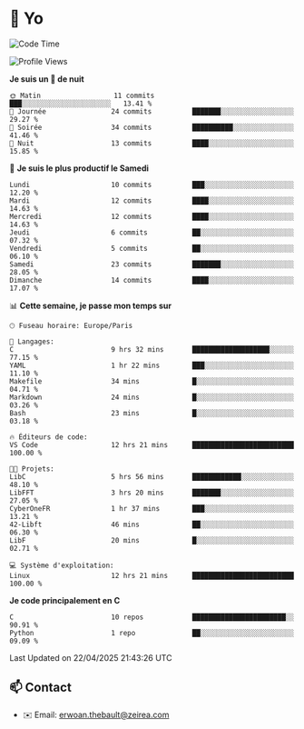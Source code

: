 # 👋 Yo

<!--START_SECTION:waka-->
![Code Time](http://img.shields.io/badge/Code%20Time-14%20hrs%2052%20mins-blue)

![Profile Views](http://img.shields.io/badge/Vues%20du%20profil-187-blue)

**Je suis un 🦉 de nuit** 

```text
🌞 Matin                  11 commits          ███░░░░░░░░░░░░░░░░░░░░░░   13.41 % 
🌆 Journée                24 commits          ███████░░░░░░░░░░░░░░░░░░   29.27 % 
🌃 Soirée                 34 commits          ██████████░░░░░░░░░░░░░░░   41.46 % 
🌙 Nuit                   13 commits          ████░░░░░░░░░░░░░░░░░░░░░   15.85 % 
```
📅 **Je suis le plus productif le Samedi** 

```text
Lundi                    10 commits          ███░░░░░░░░░░░░░░░░░░░░░░   12.20 % 
Mardi                    12 commits          ████░░░░░░░░░░░░░░░░░░░░░   14.63 % 
Mercredi                 12 commits          ████░░░░░░░░░░░░░░░░░░░░░   14.63 % 
Jeudi                    6 commits           ██░░░░░░░░░░░░░░░░░░░░░░░   07.32 % 
Vendredi                 5 commits           ██░░░░░░░░░░░░░░░░░░░░░░░   06.10 % 
Samedi                   23 commits          ███████░░░░░░░░░░░░░░░░░░   28.05 % 
Dimanche                 14 commits          ████░░░░░░░░░░░░░░░░░░░░░   17.07 % 
```


📊 **Cette semaine, je passe mon temps sur** 

```text
🕑︎ Fuseau horaire: Europe/Paris

💬 Langages: 
C                        9 hrs 32 mins       ███████████████████░░░░░░   77.15 % 
YAML                     1 hr 22 mins        ███░░░░░░░░░░░░░░░░░░░░░░   11.10 % 
Makefile                 34 mins             █░░░░░░░░░░░░░░░░░░░░░░░░   04.71 % 
Markdown                 24 mins             █░░░░░░░░░░░░░░░░░░░░░░░░   03.26 % 
Bash                     23 mins             █░░░░░░░░░░░░░░░░░░░░░░░░   03.18 % 

🔥 Éditeurs de code: 
VS Code                  12 hrs 21 mins      █████████████████████████   100.00 % 

🐱‍💻 Projets: 
LibC                     5 hrs 56 mins       ████████████░░░░░░░░░░░░░   48.10 % 
LibFFT                   3 hrs 20 mins       ███████░░░░░░░░░░░░░░░░░░   27.05 % 
CyberOneFR               1 hr 37 mins        ███░░░░░░░░░░░░░░░░░░░░░░   13.21 % 
42-Libft                 46 mins             ██░░░░░░░░░░░░░░░░░░░░░░░   06.30 % 
LibF                     20 mins             █░░░░░░░░░░░░░░░░░░░░░░░░   02.71 % 

💻 Système d'exploitation: 
Linux                    12 hrs 21 mins      █████████████████████████   100.00 % 
```

**Je code principalement en C** 

```text
C                        10 repos            ███████████████████████░░   90.91 % 
Python                   1 repo              ██░░░░░░░░░░░░░░░░░░░░░░░   09.09 % 
```




 Last Updated on 22/04/2025 21:43:26 UTC
<!--END_SECTION:waka-->

## 📫 Contact

- ✉️ Email: erwoan.thebault@zeirea.com
